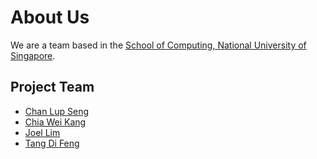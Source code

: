 # About Us
We are a team based in the [School of Computing, National University of Singapore](http://www.comp.nus.edu.sg/).

## Project Team
* [Chan Lup Seng](https://github.com/lupseng)
* [Chia Wei Kang](https://github.com/weikangchia)
* [Joel Lim](https://github.com/aljorhythm)
* [Tang Di Feng](https://github.com/e0011840)
